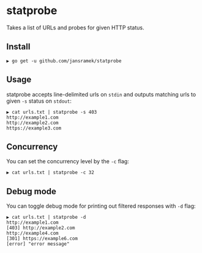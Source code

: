 # statprobe
Takes a list of URLs and probes for given HTTP status.

## Install

```
▶ go get -u github.com/jansramek/statprobe
```

## Usage

statprobe accepts line-delimited urls on `stdin` and outputs matching urls to given `-s` status
on `stdout`:

```
▶ cat urls.txt | statprobe -s 403
http://example1.com
http://example2.com
https://example3.com
```

## Concurrency

You can set the concurrency level by the `-c` flag:

```
▶ cat urls.txt | statprobe -c 32
```

## Debug mode

You can toggle debug mode for printing out filtered responses with `-d` flag:

```
▶ cat urls.txt | statprobe -d
http://example1.com
[403] http://example2.com
http://example4.com
[301] https://example6.com
[error] "error message"
```
